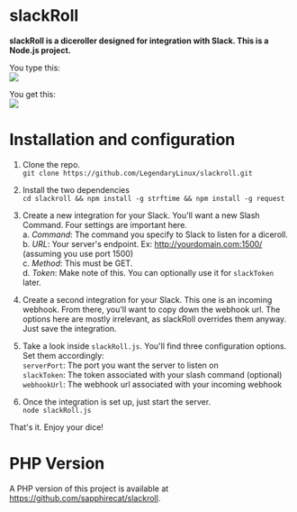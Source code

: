 # slackRoll
**slackRoll is a diceroller designed for integration with Slack. This is a Node.js project.**

You type this:  
<img src="http://i.imgur.com/p8jSZT5.png"/>

You get this:  
<img src="http://i.imgur.com/noJxTba.png"/>  

# Installation and configuration

1. Clone the repo.  
`git clone https://github.com/LegendaryLinux/slackroll.git`  

2. Install the two dependencies  
`cd slackroll && npm install -g strftime && npm install -g request`  

3. Create a new integration for your Slack. You'll want a new Slash Command. Four settings are important here.  
  a. *Command*: The command you specify to Slack to listen for a diceroll.  
  b. *URL*: Your server's endpoint. Ex: http://yourdomain.com:1500/ (assuming you use port 1500)  
  c. *Method*: This must be GET.  
  d. *Token*: Make note of this. You can optionally use it for `slackToken` later.

4. Create a second integration for your Slack. This one is an incoming webhook. From there, you'll want to copy down the webhook url. The options here are mostly irrelevant, as slackRoll overrides them anyway. Just save the integration.

5. Take a look inside `slackRoll.js`. You'll find three configuration options. Set them accordingly:  
`serverPort`: The port you want the server to listen on  
`slackToken`: The token associated with your slash command (optional)  
`webhookUrl`: The webhook url associated with your incoming webhook

6. Once the integration is set up, just start the server.  
`node slackRoll.js`

That's it. Enjoy your dice!

# PHP Version
A PHP version of this project is available at https://github.com/sapphirecat/slackroll.
